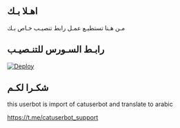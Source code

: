 ## اهـلا بـك
مـن هـنا تستطيـع عمـل رابط تنصيـب خـاص بـك

## رابـط السـورس للتنـصيـب

[![Deploy](https://www.herokucdn.com/deploy/button.svg)](https://heroku.com/deploy?template=https://github.com/promeh5/jmthon)

## شكـرا لكـم 


this userbot is import of catuserbot and translate to arabic

https://t.me/catuserbot_support
